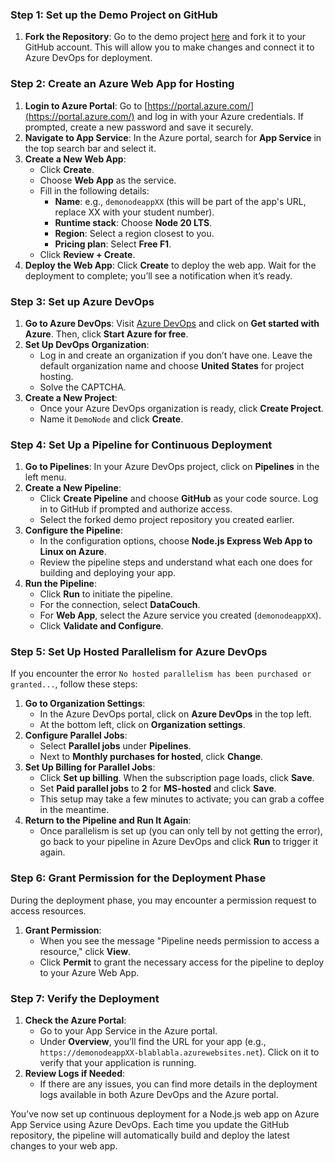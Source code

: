 ### Step 1: Set up the Demo Project on GitHub
1. **Fork the Repository**: Go to the demo project [here](https://github.com/BrightBoost/deploy-azure) and fork it to your GitHub account. This will allow you to make changes and connect it to Azure DevOps for deployment.

### Step 2: Create an Azure Web App for Hosting
1. **Login to Azure Portal**: Go to [https://portal.azure.com/](https://portal.azure.com/) and log in with your Azure credentials. If prompted, create a new password and save it securely.
2. **Navigate to App Service**: In the Azure portal, search for **App Service** in the top search bar and select it.
3. **Create a New Web App**:
   - Click **Create**.
   - Choose **Web App** as the service.
   - Fill in the following details:
     - **Name**: e.g., `demonodeappXX` (this will be part of the app's URL, replace XX with your student number).
     - **Runtime stack**: Choose **Node 20 LTS**.
     - **Region**: Select a region closest to you.
     - **Pricing plan**: Select **Free F1**.
   - Click **Review + Create**.
4. **Deploy the Web App**: Click **Create** to deploy the web app. Wait for the deployment to complete; you’ll see a notification when it’s ready.

### Step 3: Set up Azure DevOps
1. **Go to Azure DevOps**: Visit [Azure DevOps](https://azure.microsoft.com/en-us/products/devops/) and click on **Get started with Azure**. Then, click **Start Azure for free**.
2. **Set Up DevOps Organization**:
   - Log in and create an organization if you don’t have one. Leave the default organization name and choose **United States** for project hosting.
   - Solve the CAPTCHA.
3. **Create a New Project**:
   - Once your Azure DevOps organization is ready, click **Create Project**.
   - Name it `DemoNode` and click **Create**.

### Step 4: Set Up a Pipeline for Continuous Deployment
1. **Go to Pipelines**: In your Azure DevOps project, click on **Pipelines** in the left menu.
2. **Create a New Pipeline**:
   - Click **Create Pipeline** and choose **GitHub** as your code source. Log in to GitHub if prompted and authorize access.
   - Select the forked demo project repository you created earlier.
3. **Configure the Pipeline**:
   - In the configuration options, choose **Node.js Express Web App to Linux on Azure**.
   - Review the pipeline steps and understand what each one does for building and deploying your app.
4. **Run the Pipeline**:
   - Click **Run** to initiate the pipeline.
   - For the connection, select **DataCouch**.
   - For **Web App**, select the Azure service you created (`demonodeappXX`).
   - Click **Validate and Configure**.

### Step 5: Set Up Hosted Parallelism for Azure DevOps
If you encounter the error `No hosted parallelism has been purchased or granted...`, follow these steps:

1. **Go to Organization Settings**:
   - In the Azure DevOps portal, click on **Azure DevOps** in the top left.
   - At the bottom left, click on **Organization settings**.
2. **Configure Parallel Jobs**:
   - Select **Parallel jobs** under **Pipelines**.
   - Next to **Monthly purchases for hosted**, click **Change**.
3. **Set Up Billing for Parallel Jobs**:
   - Click **Set up billing**. When the subscription page loads, click **Save**.
   - Set **Paid parallel jobs** to **2** for **MS-hosted** and click **Save**.
   - This setup may take a few minutes to activate; you can grab a coffee in the meantime.
4. **Return to the Pipeline and Run It Again**:
   - Once parallelism is set up (you can only tell by not getting the error), go back to your pipeline in Azure DevOps and click **Run** to trigger it again. 

### Step 6: Grant Permission for the Deployment Phase
During the deployment phase, you may encounter a permission request to access resources.

1. **Grant Permission**:
   - When you see the message "Pipeline needs permission to access a resource," click **View**.
   - Click **Permit** to grant the necessary access for the pipeline to deploy to your Azure Web App.

### Step 7: Verify the Deployment
1. **Check the Azure Portal**:
   - Go to your App Service in the Azure portal.
   - Under **Overview**, you’ll find the URL for your app (e.g., `https://demonodeappXX-blablabla.azurewebsites.net`). Click on it to verify that your application is running.
2. **Review Logs if Needed**:
   - If there are any issues, you can find more details in the deployment logs available in both Azure DevOps and the Azure portal.

You’ve now set up continuous deployment for a Node.js web app on Azure App Service using Azure DevOps. Each time you update the GitHub repository, the pipeline will automatically build and deploy the latest changes to your web app.
